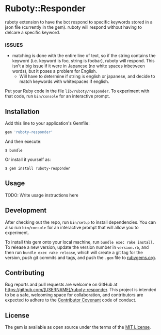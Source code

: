 # Ruboty::Responder

ruboty extension to have the bot respond to specific keywords stored in a json file (currently in the gem).
ruboty will respond without having to delcare a specific keyword.

### ISSUES

- matching is done with the entire line of text, so if the string contains the keyword (i.e. keyword is foo, string is foobar), ruboty will respond. This isn't a big issue if it were in Japanese (no white spaces inbetween words), but it poses a problem for English.
  - Will have to determine if string is english or japanese, and decide to match keywords with whitespaces if english.

Put your Ruby code in the file `lib/ruboty/responder`. To experiment with that code, run `bin/console` for an interactive prompt.

## Installation

Add this line to your application's Gemfile:

```ruby
gem 'ruboty-responder'
```

And then execute:

    $ bundle

Or install it yourself as:

    $ gem install ruboty-responder

## Usage

TODO: Write usage instructions here

## Development

After checking out the repo, run `bin/setup` to install dependencies. You can also run `bin/console` for an interactive prompt that will allow you to experiment.

To install this gem onto your local machine, run `bundle exec rake install`. To release a new version, update the version number in `version.rb`, and then run `bundle exec rake release`, which will create a git tag for the version, push git commits and tags, and push the `.gem` file to [rubygems.org](https://rubygems.org).

## Contributing

Bug reports and pull requests are welcome on GitHub at https://github.com/[USERNAME]/ruboty-responder. This project is intended to be a safe, welcoming space for collaboration, and contributors are expected to adhere to the [Contributor Covenant](http://contributor-covenant.org) code of conduct.


## License

The gem is available as open source under the terms of the [MIT License](http://opensource.org/licenses/MIT).

